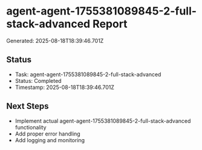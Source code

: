 # agent-agent-1755381089845-2-full-stack-advanced Report

Generated: 2025-08-18T18:39:46.701Z

## Status
- Task: agent-agent-1755381089845-2-full-stack-advanced
- Status: Completed
- Timestamp: 2025-08-18T18:39:46.701Z

## Next Steps
- Implement actual agent-agent-1755381089845-2-full-stack-advanced functionality
- Add proper error handling
- Add logging and monitoring
